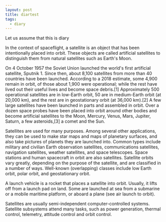 ```yaml
---
layout: post
title: diartest
tags:
  - diary
---
```


Let us assume that this is diary




In the context of spaceflight, a satellite is an object that has been intentionally placed into orbit. These objects are called artificial satellites to distinguish them from natural satellites such as Earth's Moon.

On 4 October 1957 the Soviet Union launched the world's first artificial satellite, Sputnik 1. Since then, about 8,100 satellites from more than 40 countries have been launched. According to a 2018 estimate, some 4,900 remain in orbit, of those about 1,900 were operational; while the rest have lived out their useful lives and become space debris.[1] Approximately 500 operational satellites are in low-Earth orbit, 50 are in medium-Earth orbit (at 20,000 km), and the rest are in geostationary orbit (at 36,000 km).[2] A few large satellites have been launched in parts and assembled in orbit. Over a dozen space probes have been placed into orbit around other bodies and become artificial satellites to the Moon, Mercury, Venus, Mars, Jupiter, Saturn, a few asteroids,[3] a comet and the Sun.

Satellites are used for many purposes. Among several other applications, they can be used to make star maps and maps of planetary surfaces, and also take pictures of planets they are launched into. Common types include military and civilian Earth observation satellites, communications satellites, navigation satellites, weather satellites, and space telescopes. Space stations and human spacecraft in orbit are also satellites. Satellite orbits vary greatly, depending on the purpose of the satellite, and are classified in a number of ways. Well-known (overlapping) classes include low Earth orbit, polar orbit, and geostationary orbit.

A launch vehicle is a rocket that places a satellite into orbit. Usually, it lifts off from a launch pad on land. Some are launched at sea from a submarine or a mobile maritime platform, or aboard a plane (see air launch to orbit).

Satellites are usually semi-independent computer-controlled systems. Satellite subsystems attend many tasks, such as power generation, thermal control, telemetry, attitude control and orbit control.
